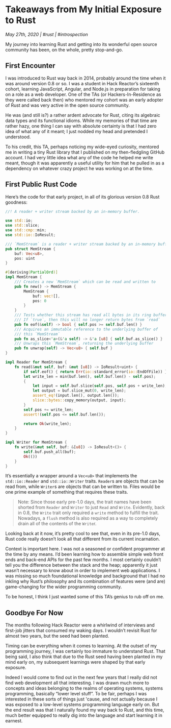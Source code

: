 # Takeaways from My Initial Exposure to Rust
_May 27th, 2020 | #rust | #introspection_

My journey into learning Rust and getting into its wonderful open source community has been, on the whole, pretty stop-and-go.

## First Encounter

I was introduced to Rust way back in 2014, probably around the time when it was around version 0.8 or so. I was a student in Hack Reactor’s sixteenth cohort, learning JavaScript, Angular, and Node.js in preparation for taking on a role as a web developer. One of the TAs (or Hackers-In-Residence as they were called back then) who mentored my cohort was an early adopter of Rust and was very active in the open source community.

He was (and still is?) a rather ardent advocate for Rust, citing its algebraic data types and its functional idioms. While my memories of that time are rather hazy, one thing I can say with absolute certainty is that I had zero idea of what any of it meant; I just nodded my head and pretended I understood.

To his credit, this TA, perhaps noticing my wide-eyed curiosity, mentored me in writing a tiny Rust library that I published on my then-fledgling GitHub account. I had very little idea what any of the code he helped me write meant, though it was apparently a useful utility for him that he pulled in as a dependency on whatever crazy project he was working on at the time.

## First Public Rust Code

Here’s the code for that early project, in all of its glorious version 0.8 Rust goodness:

```rust
//! A reader + writer stream backed by an in-memory buffer.

use std::io;
use std::slice;
use std::cmp::min;
use std::io::IoResult;

/// `MemStream` is a reader + writer stream backed by an in-memory buffer
pub struct MemStream {
    buf: Vec<u8>,
    pos: uint    
}

#[deriving(PartialOrd)]
impl MemStream {
    /// Creates a new `MemStream` which can be read and written to 
    pub fn new() -> MemStream {
        MemStream {
            buf: vec![],
            pos: 0 
        }
    }
    /// Tests whether this stream has read all bytes in its ring buffer
    /// If `true`, then this will no longer return bytes from `read`
    pub fn eof(&self) -> bool { self.pos >= self.buf.len() }
    /// Acquires an immutable reference to the underlying buffer of 
    /// this `MemStream`
    pub fn as_slice<'a>(&'a self) -> &'a [u8] { self.buf.as_slice() }
    /// Unwraps this `MemStream`, returning the underlying buffer
    pub fn unwrap(self) -> Vec<u8> { self.buf }
}

impl Reader for MemStream {
    fn read(&mut self, buf: &mut [u8]) -> IoResult<uint> {
        if self.eof() { return Err(io::standard_error(io::EndOfFile)) }
        let write_len = min(buf.len(), self.buf.len() - self.pos);
        {   
            let input = self.buf.slice(self.pos, self.pos + write_len);
            let output = buf.slice_mut(0, write_len);
            assert_eq!(input.len(), output.len());
            slice::bytes::copy_memory(output, input);
        }
        self.pos += write_len;
        assert!(self.pos <= self.buf.len());

        return Ok(write_len);
    }
}

impl Writer for MemStream {
    fn write(&mut self, buf: &[u8]) -> IoResult<()> {
        self.buf.push_all(buf);
        Ok(())
    }
}
```

It’s essentially a wrapper around a `Vec<u8>` that implements the `std::io::Reader` and `std::io::Writer` traits. `Reader`s are objects that can be read from, while `Writer`s are objects that can be written to. Files would be one prime example of something that requires these traits. 

> Note: Since those early pre-1.0 days, the trait names have been shorted from `Reader` and `Writer` to just `Read` and `Write`. Evidently, back in 0.8, the `Write` trait only required a `write` method to fulfill the trait. Nowadays, a `flush` method is also required as a way to completely drain all of the contents of the `Write`r.

Looking back at it now, it’s pretty cool to see that, even in its pre-1.0 days, Rust code really doesn’t look all that different from its current incarnation.

Context is important here. I was not a seasoned or confident programmer at the time by any means. I’d been learning how to assemble simple web front ends and back-end APIs for the past few months. I most certainly couldn’t tell you the difference between the stack and the heap; apparently it just wasn’t necessary to know about in order to implement web applications. I was missing so much foundational knowledge and background that I had no inkling why Rust’s philosophy and its combination of features were (and are) game-changing for the wider programming community.

To be honest, I think I just wanted some of this TA’s genius to rub off on me.

## Goodbye For Now

The months following Hack Reactor were a whirlwind of interviews and first-job jitters that consumed my waking days. I wouldn’t revisit Rust for almost two years, but the seed had been planted.

Timing can be everything when it comes to learning. At the outset of my programming journey, I was certainly too immature to understand Rust. That being said, I also think that due to the Rust seed having been planted in my mind early on, my subsequent learnings were shaped by that early exposure.

Indeed I would come to find out in the next few years that I really did not find web development all that interesting. I was drawn much more to concepts and ideas belonging to the realms of operating systems, systems programming, basically “lower level stuff”. To be fair, perhaps I was interested in these sorts of things just 'cause, and not actually because I was exposed to a low-level systems programming language early on. But the end result was that I naturally found my way back to Rust, and this time, much better equipped to really dig into the language and start learning it in earnest.
